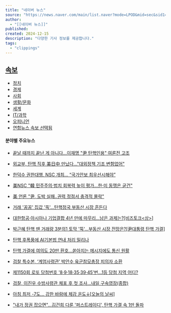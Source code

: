 ```yaml
---
title: "네이버 뉴스"
source: "https://news.naver.com/main/list.naver?mode=LPOD&mid=sec&sid1=001&sid2=140&oid=001&isYeonhapFlash=Y&aid=0015106737"
author:
  - "[[네이버 뉴스]]"
published:
created: 2024-12-15
description: "다양한 기사 정보를 제공합니다."
tags:
  - "clippings"
---
```

## [속보](https://news.naver.com/main/list.naver?mode=LSD&mid=sec&sid1=001)

- [정치](https://news.naver.com/main/list.naver?mode=LSD&mid=sec&sid1=100)
- [경제](https://news.naver.com/main/list.naver?mode=LSD&mid=sec&sid1=101)
- [사회](https://news.naver.com/main/list.naver?mode=LSD&mid=sec&sid1=102)
- [생활/문화](https://news.naver.com/main/list.naver?mode=LSD&mid=sec&sid1=103)
- [세계](https://news.naver.com/main/list.naver?mode=LSD&mid=sec&sid1=104)
- [IT/과학](https://news.naver.com/main/list.naver?mode=LSD&mid=sec&sid1=105)
- [오피니언](https://news.naver.com/main/list.naver?mode=LSD&mid=sec&sid1=110)
- [연합뉴스 속보 선택됨](https://news.naver.com/main/list.naver?mode=LPOD&mid=sec&sid1=001&sid2=140&oid=001&isYeonhapFlash=Y)

#### 분야별 주요뉴스

- [끝날 때까지 끝난 게 아니다…이재명 "尹 탄핵인용" 여론전 고조](https://n.news.naver.com/mnews/article/119/0002904232?sid=100 "끝날 때까지 끝난 게 아니다…이재명 \"尹 탄핵인용\" 여론전 고조")
- [외교부, 탄핵 직후 美日中 만났다…"대외정책 기조 변함없어"](https://n.news.naver.com/mnews/article/015/0005070167?sid=100 "외교부, 탄핵 직후 美日中 만났다…\"대외정책 기조 변함없어\"")
- [한덕수 권한대행, NSC 개최… “국가안보 최우선시해야”](https://n.news.naver.com/mnews/article/366/0001040146?sid=100 "한덕수 권한대행, NSC 개최… “국가안보 최우선시해야”")
- [美NSC "韓 민주주의·법치 회복력 높이 평가…한·미 동맹은 굳건"](https://n.news.naver.com/mnews/article/025/0003407884?sid=104 "美NSC \"韓 민주주의·법치 회복력 높이 평가…한·미 동맹은 굳건\"")
- [美 언론 "尹, 도박 실패..권력 정점서 충격적 몰락"](https://n.news.naver.com/mnews/article/660/0000075179?sid=104 "美 언론 \"尹, 도박 실패..권력 정점서 충격적 몰락\"")

- [거래 '꽁꽁' 집값 '뚝'…탄핵정국 부동산 시장 흔든다](https://n.news.naver.com/mnews/article/629/0000347934?sid=101 "거래 '꽁꽁' 집값 '뚝'…탄핵정국 부동산 시장 흔든다")
- [대한항공·아시아나 기업결합 4년 만에 마무리…남은 과제는?\[비즈토크<상>\]](https://n.news.naver.com/mnews/article/629/0000347929?sid=101 " 대한항공·아시아나 기업결합 4년 만에 마무리…남은 과제는?[비즈토크]")
- [박근혜 탄핵 땐 거래량 3분의1 토막 '뚝'…부동산 시장 전망은?\[尹대통령 탄핵 가결\]](https://n.news.naver.com/mnews/article/011/0004427983?sid=100 "박근혜 탄핵 땐 거래량 3분의1 토막 '뚝'…부동산 시장 전망은?[尹대통령 탄핵 가결]")
- [탄핵 후폭풍에 AI기본법 연내 처리 밀리나](https://n.news.naver.com/mnews/article/008/0005128547?sid=105 "탄핵 후폭풍에 AI기본법 연내 처리 밀리나")
- [탄핵 가결에 여의도 20만 환호…쏟아지는 메시지에도 통신 원활](https://n.news.naver.com/mnews/article/421/0007968118?sid=105 "탄핵 가결에 여의도 20만 환호…쏟아지는 메시지에도 통신 원활")

- [검찰 특수본, ‘계엄사령관’ 박안수 육군참모총장 피의자 소환](https://n.news.naver.com/mnews/article/056/0011857281?sid=102 "검찰 특수본, ‘계엄사령관’ 박안수 육군참모총장 피의자 소환")
- [제1150회 로또 당첨번호 '8·9·18·35·39·45'번...1등 당첨 지역 어디?](https://n.news.naver.com/mnews/article/119/0002904231?sid=102 "제1150회 로또 당첨번호 '8·9·18·35·39·45'번...1등 당첨 지역 어디?")
- [검찰, 이진우 수방사령관 체포 후 첫 조사…내일 구속영장(종합)](https://n.news.naver.com/mnews/article/001/0015106885?sid=102 "검찰, 이진우 수방사령관 체포 후 첫 조사…내일 구속영장(종합)")
- [아침 최저 -7도... 강한 바람에 체감 온도↓\[오늘의 날씨\]](https://n.news.naver.com/mnews/article/629/0000347927?sid=103 " 아침 최저 -7도... 강한 바람에 체감 온도↓[오늘의 날씨]")
- ["내가 정권 잡으면"…김건희 다룬 '퍼스트레이디', 탄핵 가결 속 1만 돌파](https://n.news.naver.com/mnews/article/008/0005128646?sid=102 "\"내가 정권 잡으면\"…김건희 다룬 '퍼스트레이디', 탄핵 가결 속 1만 돌파")
